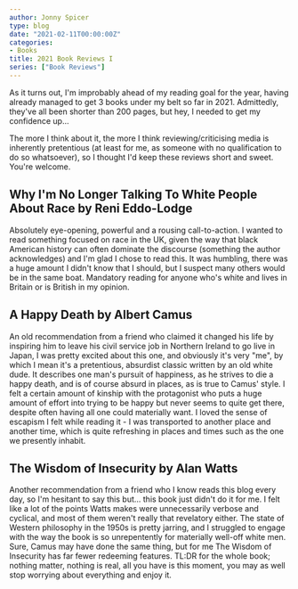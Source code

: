 ```yaml
---
author: Jonny Spicer
type: blog
date: "2021-02-11T00:00:00Z"
categories:
- Books
title: 2021 Book Reviews I
series: ["Book Reviews"]
---
```

As it turns out, I'm improbably ahead of my reading goal for the year, having already managed to get 3 books under my belt so far in 2021. Admittedly, they've all been shorter than
200 pages, but hey, I needed to get my confidence up...

The more I think about it, the more I think reviewing/criticising media is inherently pretentious (at least for me, as someone with no qualification to do so whatsoever), so I thought
I'd keep these reviews short and sweet. You're welcome.

## Why I'm No Longer Talking To White People About Race by Reni Eddo-Lodge

Absolutely eye-opening, powerful and a rousing call-to-action. I wanted to read something focused on race in the UK, given the way that black American history can often dominate the
discourse (something the author acknowledges) and I'm glad I chose to read this. It was humbling, there was a huge amount I didn't know that I should, but I suspect many others would
be in the same boat. Mandatory reading for anyone who's white and lives in Britain or is British in my opinion.

## A Happy Death by Albert Camus

An old recommendation from a friend who claimed it changed his life by inspiring him to leave his civil service job in Northern Ireland to go live in Japan, I was pretty excited about
this one, and obviously it's very "me", by which I mean it's a pretentious, absurdist classic written by an old white dude. It describes one man's pursuit of happiness, as he strives
to die a happy death, and is of course absurd in places, as is true to Camus' style. I felt a certain amount of kinship with the protagonist who puts a huge amount of effort into
trying to be happy but never seems to quite get there, despite often having all one could materially want. I loved the sense of escapism I felt while reading it - I was transported to
another place and another time, which is quite refreshing in places and times such as the one we presently inhabit.

## The Wisdom of Insecurity by Alan Watts

Another recommendation from a friend who I know reads this blog every day, so I'm hesitant to say this but... this book just didn't do it for me. I felt like a lot of the points Watts
makes were unnecessarily verbose and cyclical, and most of them weren't really that revelatory either. The state of Western philosophy in the 1950s is pretty jarring, and I struggled
to engage with the way the book is so unrepentently for materially well-off white men. Sure, Camus may have done the same thing, but for me The Wisdom of Insecurity has far fewer
redeeming features. TL:DR for the whole book; nothing matter, nothing is real, all you have is this moment, you may as well stop worrying about everything and enjoy it.
